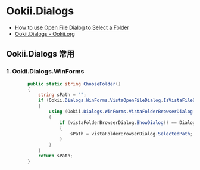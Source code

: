 # Ookii.Dialogs

- [How to use Open File Dialog to Select a Folder](https://stackoverflow.com/questions/9227917/how-to-use-open-file-dialog-to-select-a-folder)
- [Ookii.Dialogs - Ookii.org](http://www.ookii.org/software/dialogs/)

## Ookii.Dialogs 常用

### 1. Ookii.Dialogs.WinForms

```c#
        public static string ChooseFolder()
        {
            string sPath = "";
            if (Ookii.Dialogs.WinForms.VistaOpenFileDialog.IsVistaFileDialogSupported)
            {
                using (Ookii.Dialogs.WinForms.VistaFolderBrowserDialog vistaFolderBrowserDialog = new Ookii.Dialogs.WinForms.VistaFolderBrowserDialog())
                {
                    if (vistaFolderBrowserDialog.ShowDialog() == DialogResult.OK)
                    {
                        sPath = vistaFolderBrowserDialog.SelectedPath;
                    }
                }
            }
            return sPath;
        }

```

